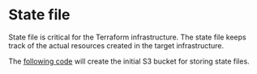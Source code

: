 # State file
State file is critical for the Terraform infrastructure.
The state file keeps track of the actual resources created in the target infrastructure.

The [following code](s3.tf) will create the initial S3 bucket for storing state files.
